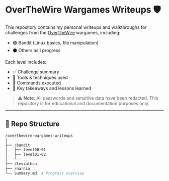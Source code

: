 # OverTheWire Wargames Writeups 🛡️

This repository contains my personal writeups and walkthroughs for challenges from the [OverTheWire](https://overthewire.org/wargames/) wargames, including:

- 🟢 Bandit (Linux basics, file manipulation)
- ⚫ Others as I progress

Each level includes:
- ✅ Challenge summary
- 🔧 Tools & techniques used
- 📜 Commands executed
- 🧠 Key takeaways and lessons learned

> ⚠️ **Note**: All passwords and sensitive data have been redacted. This repository is for educational and documentation purposes only.

---

## 📂 Repo Structure

```bash
/overthewire-wargames-writeups
│
├── /bandit
│   ├── level00-01
│   ├── level01-02
│   └── ...
├── /leviathan
├── /narnia
└── Summary.md  # Progress overview
